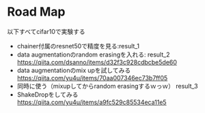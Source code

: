 # Road Map

以下すべてcifar10で実験する

- chainer付属のresnet50で精度を見る:result_1
- data augmentationのrandom erasingを入れる: result_2
https://qiita.com/dsanno/items/d32f3c928cdbcbe5de60
- data augmentationのmix upを試してみる
https://qiita.com/yu4u/items/70aa007346ec73b7ff05
- 同時に使う（mixupしてからrandom erasingするｗっｗ） result_3
- ShakeDropをしてみる
https://qiita.com/yu4u/items/a9fc529c85534eca11e5
